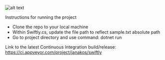 ![alt text](https://ci.appveyor.com/api/projects/status/ct0m48ch9jc5y308?svg=true)

Instructions for running the project
* Clone the repo to your local machine
* Within Swiftly.cs, update the file path to reflect sample.txt absolute path
* Go to project directory and use command: dotnet run

Link to the latest Continuous Integration build/release: https://ci.appveyor.com/project/janakos/swiftly
